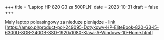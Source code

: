 +++
title = 'Laptop HP 820 G3 za 500PLN'
date = 2023-10-31
draft = false
+++

Mały laptop poleasingowy za nieduże pieniądze - link [https://amso.pl/product-pol-249095-Dotykowy-HP-EliteBook-820-G3-i5-6300U-8GB-240GB-SSD-1920x1080-Klasa-A-Windows-10-Home.html]